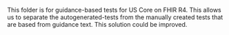 This folder is for guidance-based tests for US Core on FHIR R4.  This allows us
to separate the autogenerated-tests from the manually created tests that are based
from guidance text.  This solution could be improved.
